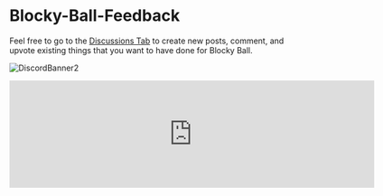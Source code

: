 # Blocky-Ball-Feedback

<!--
![DiscordShield](https://discordapp.com/api/guilds/509906076309651467/widget.png?style=shield)
<a href="https://store.steampowered.com/app/1343040/Blocky_Ball/"><img alt="Steam" src="https://img.shields.io/badge/steam-%23000000.svg?style=for-the-badge&logo=steam&logoColor=white"/></a>
-->

Feel free to go to the [Discussions Tab](https://github.com/Lange-Studios/Blocky-Ball-Feedback/discussions) to create new posts, comment, and upvote existing things that you want to have done for Blocky Ball.

![DiscordBanner2](https://discordapp.com/api/guilds/509906076309651467/widget.png?style=banner2)

<iframe src="https://store.steampowered.com/widget/1343040/" frameborder="0" width="646" height="190"></iframe>
